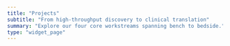 ```yaml
---
title: "Projects"
subtitle: "From high-throughput discovery to clinical translation"
summary: "Explore our four core workstreams spanning bench to bedside."
type: "widget_page"
---
```

